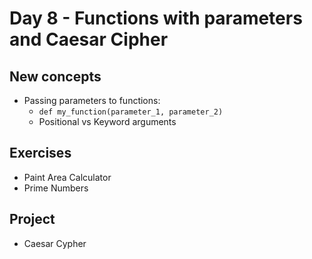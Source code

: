 # Day 8 - Functions with parameters and Caesar Cipher

## New concepts

- Passing parameters to functions:
  - `def my_function(parameter_1, parameter_2)`
  - Positional vs Keyword arguments

## Exercises

- Paint Area Calculator
- Prime Numbers

## Project

- Caesar Cypher